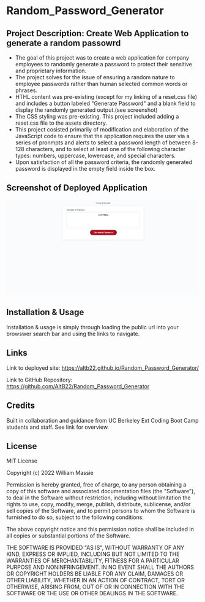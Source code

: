 # Random_Password_Generator

## Project Description: Create Web Application to generate a random passowrd

- The goal of this project was to create a web application for company employees to randomly generate a password to protect their sensitive and proprietary information.
- The project solves for the issue of ensuring a random nature to employee passwords rather than human selected common words or phrases.
- HTHL content was pre-existing (except for my linking of a reset.css file) and includes a button labeled "Generate Password" and a blank field to display the randomly generated output.(see screenshot)
- The CSS styling was pre-existing.  This project included adding a reset.css file to the assets directory.
- This project cosisted primarily of modification and elaboration of the JavaScript code to ensure that the application requires the user via a series of pronmpts and alerts to select a password length of between 8-128 characters, and to select at least one of the following character types: numbers, uppercase, lowercase, and special characters.
- Upon satisfaction of all the password criteria, the randomly generated password is displayed in the empty field inside the box.


## Screenshot of Deployed Application

![The Password Generator application displays a red button to "Generate Password".](./Assets/Password_Generator_Screenshot.png)

## Installation & Usage

Installation & usage is simply through loading the public url into your browswer search bar and using the links to navigate.


## Links 

Link to deployed site:
https://altb22.github.io/Random_Password_Generator/

Link to GitHub Repository:
https://github.com/AltB22/Random_Password_Generator


## Credits

Built in collaboration and guidance from UC Berkeley Ext Coding Boot Camp students and staff. See link for overview.


## License

MIT License

Copyright (c) 2022 William Massie

Permission is hereby granted, free of charge, to any person obtaining a copy
of this software and associated documentation files (the "Software"), to deal
in the Software without restriction, including without limitation the rights
to use, copy, modify, merge, publish, distribute, sublicense, and/or sell
copies of the Software, and to permit persons to whom the Software is
furnished to do so, subject to the following conditions:

The above copyright notice and this permission notice shall be included in all
copies or substantial portions of the Software.

THE SOFTWARE IS PROVIDED "AS IS", WITHOUT WARRANTY OF ANY KIND, EXPRESS OR
IMPLIED, INCLUDING BUT NOT LIMITED TO THE WARRANTIES OF MERCHANTABILITY,
FITNESS FOR A PARTICULAR PURPOSE AND NONINFRINGEMENT. IN NO EVENT SHALL THE
AUTHORS OR COPYRIGHT HOLDERS BE LIABLE FOR ANY CLAIM, DAMAGES OR OTHER
LIABILITY, WHETHER IN AN ACTION OF CONTRACT, TORT OR OTHERWISE, ARISING FROM,
OUT OF OR IN CONNECTION WITH THE SOFTWARE OR THE USE OR OTHER DEALINGS IN THE
SOFTWARE.